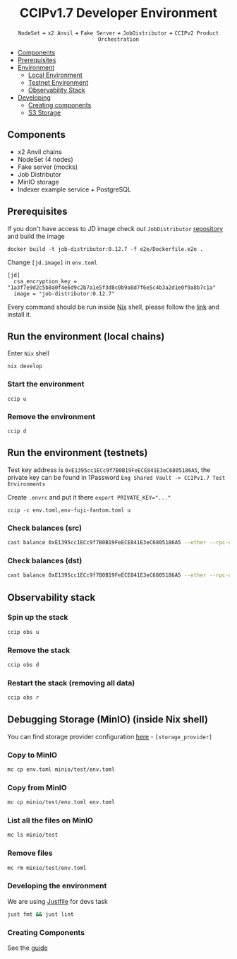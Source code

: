 <div align="center">

# CCIPv1.7 Developer Environment

`NodeSet` + `x2 Anvil` + `Fake Server` + `JobDistributor` + `CCIPv2 Product Orchestration`

</div>

- [Components](#components)
- [Prerequisites](#prerequisites)
- [Environment](#run-the-environment-local-chains)
    - [Local Environment](#run-the-environment-local-chains)
    - [Testnet Environment](#run-the-environment-testnets)
    - [Observability Stack](#observability-stack)
- [Developing](#creating-your-own-components)
    - [Creating components](#creating-your-own-components)
    - [S3 Storage](#debugging-storage-minio-inside-nix-shell)


## Components

- x2 Anvil chains
- NodeSet (4 nodes)
- Fake server (mocks)
- Job Distributor
- MinIO storage
- Indexer example service + PostgreSQL

## Prerequisites


If you don't have access to JD image check out `JobDistributor` [repository](https://github.com/smartcontractkit/job-distributor) and build the image
```
docker build -t job-distributor:0.12.7 -f e2e/Dockerfile.e2e .
```

Change `[jd.image]` in `env.toml`
```
[jd]
  csa_encryption_key = "1a3f7e9d2c5b8a0f4e6d9c2b7a1e5f3d8c0b9a8d7f6e5c4b3a2d1e0f9a8b7c1a"
  image = "job-distributor:0.12.7"
```

Every command should be run inside [Nix](https://github.com/DeterminateSystems/nix-installer) shell, please follow the [link](https://github.com/DeterminateSystems/nix-installer) and install it.

## Run the environment (local chains)

Enter `Nix` shell
```
nix develop
```

### Start the environment
```
ccip u
```

### Remove the environment
```
ccip d
```

## Run the environment (testnets)
Test key address is `0xE1395cc1ECc9f7B0B19FeECE841E3eC6805186A5`, the private key can be found in 1Password `Eng Shared Vault -> CCIPv1.7 Test Environments`

Create `.envrc` and put it there `export PRIVATE_KEY="..."`
```
ccip -c env.toml,env-fuji-fantom.toml u
```

### Check balances (src)
```bash
cast balance 0xE1395cc1ECc9f7B0B19FeECE841E3eC6805186A5 --ether --rpc-url=wss://rpcs.cldev.sh/avalanche/fuji
```

### Check balances (dst)
```bash
cast balance 0xE1395cc1ECc9f7B0B19FeECE841E3eC6805186A5 --ether --rpc-url=wss://rpcs.cldev.sh/fantom/testnet
```

## Observability stack

### Spin up the stack
```bash
ccip obs u
```

### Remove the stack
```bash
ccip obs d
```

### Restart the stack (removing all data)
```bash
ccip obs r
```

## Debugging Storage (MinIO) (inside Nix shell)
You can find storage provider configuration [here](env.toml) - `[storage_provider]`

### Copy to MinIO
```bash
mc cp env.toml minio/test/env.toml
```

### Copy from MinIO
```bash
mc cp minio/test/env.toml env.toml
```

### List all the files on MinIO
```bash
mc ls minio/test
```

### Remove files
```bash
mc rm minio/test/env.toml
```

### Developing the environment
We are using [Justfile](https://github.com/casey/just) for devs task
```bash
just fmt && just lint
```

### Creating Components
See the [guide](services/README.md)